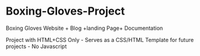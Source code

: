 # Boxing-Gloves-Project
Boxing Gloves Website + Blog +landing Page+ Documentation

Project with HTML+CSS Only - Serves as a CSS/HTML Template for future projects - No Javascript
